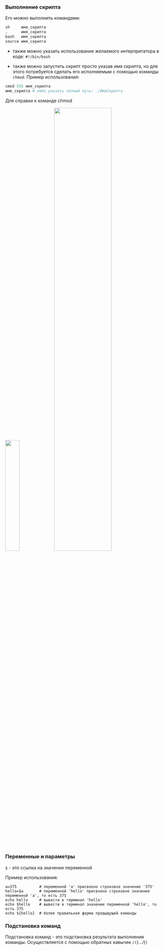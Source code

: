 ### Выполнение скрипта

Его можно выполнить командами:
```ruby
sh     имя_скрипта
.      имя_скрипта
bash   имя_скрипта
source имя_скрипта
```

* также можно указать использование желаемого интерпритатора в коде:
`#!/bin/bash`

* также можно запустить скрипт просто указав имя скрипта, но для этого потребуется сделать его исполняемым с помощью команды `chmod`.
Пример использования:
```ruby
cmod 555 имя_cкрипта
имя_скрипта # либо указать полный путь: ./ИмяСкрипта
```

Для справки к команде chmod

<img src="https://github.com/aniknorth51/university/assets/159993734/16ee8bda-f96c-4cff-8fda-0f0e3385ed9a)" width=30% height=30%>
<img src="https://github.com/aniknorth51/university/assets/159993734/6d43f96b-7413-4d5b-9f66-4d11964e94b3" width=60% height=60%>

### Переменные и параметры

`$` - это ссылка на значение переменной

Пример использования:
```
a=375          # переменной 'a' присвоено строковое значение '375'
hello=$a       # переменной 'hello' присвоено строковое значение переменной 'a', то есть 375
echo hello     # вывести в терминал 'hello'
echo $hello    # вывести в терминал значение переменной 'hello', то есть 375
echo ${hello}  # более правильная форма предыдущей команды
```

### Подстановка команд

Подстановка команд - это подстановка результата выполнения команды. Осуществляется с помощью обратных кавычек `/(`).../(`)`




